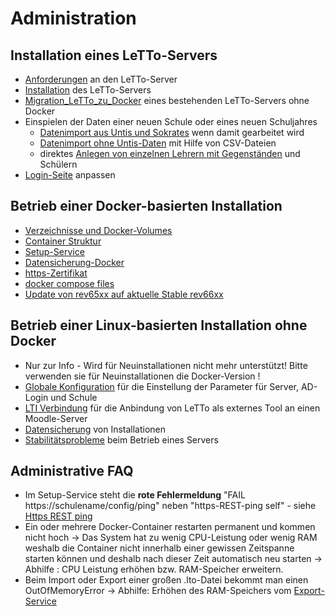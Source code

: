# Administration
##  Installation eines LeTTo-Servers 
* [Anforderungen](../Anforderungen/index.md) an den LeTTo-Server
* [Installation](../Installation/index.md) des LeTTo-Servers
* [Migration_LeTTo_zu_Docker](../MigrationLeTTozuDocker/index.md) eines bestehenden LeTTo-Servers ohne Docker
* Einspielen der Daten einer neuen Schule oder eines neuen Schuljahres
  * [Datenimport aus Untis und Sokrates](../Datenimport/index.md) wenn damit gearbeitet wird
  * [Datenimport ohne Untis-Daten](../DatenimportohneUntis-Daten/index.md) mit Hilfe von CSV-Dateien
  * direktes [Anlegen von einzelnen Lehrern mit Gegenständen](../AnlegenvoneinzelnenLehrernmitGegenständen/index.md) und Schülern
* [Login-Seite](../Login-Seite/index.md) anpassen

##  Betrieb einer Docker-basierten Installation 
* [Verzeichnisse und Docker-Volumes](../VerzeichnisseundDocker-Volumes/index.md)
* [Container Struktur](../ContainerStruktur/index.md)
* [Setup-Service](../Setup-Service/index.md)
* [Datensicherung-Docker](../Datensicherung-Docker/index.md)
* [https-Zertifikat](/notimplemented/index.md)
* [docker compose files](../Dockercomposefiles/index.md)
* [Update von rev65xx auf aktuelle Stable rev66xx](../Updaterev66xx/index.md)

##  Betrieb einer Linux-basierten Installation ohne Docker 
* Nur zur Info - Wird für Neuinstallationen nicht mehr unterstützt! Bitte verwenden sie für Neuinstallationen die Docker-Version !
* [Globale Konfiguration](../GlobaleKonfiguration/index.md) für die Einstellung der Parameter für Server, AD-Login und Schule
* [LTI Verbindung](../LTIVerbindung/index.md) für die Anbindung von LeTTo als externes Tool an einen Moodle-Server
* [Datensicherung](../Datensicherung/index.md) von Installationen
* [Stabilitätsprobleme](../Stabilitätsprobleme/index.md) beim Betrieb eines Servers

##  Administrative FAQ 
* Im Setup-Service steht die **rote Fehlermeldung** "FAIL https://schulename/config/ping" neben "https-REST-ping self" - siehe [Https REST ping](../HttpsRESTping/index.md)
* Ein oder mehrere Docker-Container restarten permanent und kommen nicht hoch -&gt; Das System hat zu wenig CPU-Leistung oder wenig RAM weshalb die Container nicht innerhalb einer gewissen Zeitspanne starten können und deshalb nach dieser Zeit automatisch neu starten -&gt; Abhilfe : CPU Leistung erhöhen bzw. RAM-Speicher erweitern.
* Beim Import oder Export einer großen .lto-Datei bekommt man einen OutOfMemoryError  -&gt; Abhilfe: Erhöhen des RAM-Speichers vom [Export-Service](../Export-Service/index.md)


